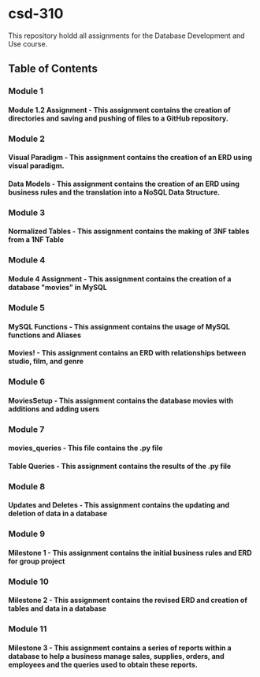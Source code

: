 # csd-310
This repository holdd all assignments for the Database Development and Use course.

## Table of Contents
### Module 1
#### Module 1.2 Assignment - This assignment contains the creation of directories and saving and pushing of files to a GitHub repository.

### Module 2
#### Visual Paradigm - This assignment contains the creation of an ERD using visual paradigm.
#### Data Models - This assignment contains the creation of an ERD using business rules and the translation into a NoSQL Data Structure.

### Module 3
#### Normalized Tables - This assignment contains the making of 3NF tables from a 1NF Table

### Module 4
#### Module 4 Assignment - This assignment contains the creation of a database "movies" in MySQL

### Module 5
#### MySQL Functions - This assignment contains the usage of MySQL functions and Aliases
#### Movies! - This assignment contains an ERD with relationships between studio, film, and genre

### Module 6
#### MoviesSetup - This assignment contains the database movies with additions and adding users

### Module 7
#### movies_queries - This file contains the .py file
#### Table Queries - This assignment contains the results of the .py file

### Module 8
#### Updates and Deletes - This assignment contains the updating and deletion of data in a database

### Module 9
#### Milestone 1 - This assignment contains the initial business rules and ERD for group project

### Module 10
#### Milestone 2 - This assignment contains the revised ERD and creation of tables and data in a database

### Module 11
#### Milestone 3 - This assignment contains a series of reports within a database to help a business manage sales, supplies, orders, and employees and the queries used to obtain these reports.
